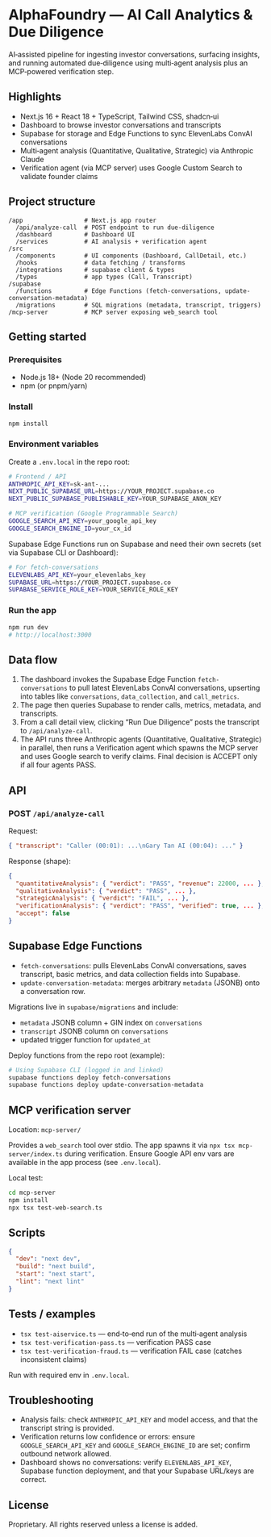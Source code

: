 # AlphaFoundry — AI Call Analytics & Due Diligence

AI‑assisted pipeline for ingesting investor conversations, surfacing insights, and running automated due‑diligence using multi‑agent analysis plus an MCP‑powered verification step.

## Highlights
- Next.js 16 + React 18 + TypeScript, Tailwind CSS, shadcn‑ui
- Dashboard to browse investor conversations and transcripts
- Supabase for storage and Edge Functions to sync ElevenLabs ConvAI conversations
- Multi‑agent analysis (Quantitative, Qualitative, Strategic) via Anthropic Claude
- Verification agent (via MCP server) uses Google Custom Search to validate founder claims

## Project structure
```
/app                 # Next.js app router
  /api/analyze-call  # POST endpoint to run due‑diligence
  /dashboard         # Dashboard UI
  /services          # AI analysis + verification agent
/src
  /components        # UI components (Dashboard, CallDetail, etc.)
  /hooks             # data fetching / transforms
  /integrations      # supabase client & types
  /types             # app types (Call, Transcript)
/supabase
  /functions         # Edge Functions (fetch-conversations, update-conversation-metadata)
  /migrations        # SQL migrations (metadata, transcript, triggers)
/mcp-server          # MCP server exposing web_search tool
```

## Getting started
### Prerequisites
- Node.js 18+ (Node 20 recommended)
- npm (or pnpm/yarn)

### Install
```bash
npm install
```

### Environment variables
Create a `.env.local` in the repo root:
```bash
# Frontend / API
ANTHROPIC_API_KEY=sk-ant-...
NEXT_PUBLIC_SUPABASE_URL=https://YOUR_PROJECT.supabase.co
NEXT_PUBLIC_SUPABASE_PUBLISHABLE_KEY=YOUR_SUPABASE_ANON_KEY

# MCP verification (Google Programmable Search)
GOOGLE_SEARCH_API_KEY=your_google_api_key
GOOGLE_SEARCH_ENGINE_ID=your_cx_id
```

Supabase Edge Functions run on Supabase and need their own secrets (set via Supabase CLI or Dashboard):
```bash
# For fetch-conversations
ELEVENLABS_API_KEY=your_elevenlabs_key
SUPABASE_URL=https://YOUR_PROJECT.supabase.co
SUPABASE_SERVICE_ROLE_KEY=YOUR_SERVICE_ROLE_KEY
```

### Run the app
```bash
npm run dev
# http://localhost:3000
```

## Data flow
1) The dashboard invokes the Supabase Edge Function `fetch-conversations` to pull latest ElevenLabs ConvAI conversations, upserting into tables like `conversations`, `data_collection`, and `call_metrics`.
2) The page then queries Supabase to render calls, metrics, metadata, and transcripts.
3) From a call detail view, clicking “Run Due Diligence” posts the transcript to `/api/analyze-call`.
4) The API runs three Anthropic agents (Quantitative, Qualitative, Strategic) in parallel, then runs a Verification agent which spawns the MCP server and uses Google search to verify claims. Final decision is ACCEPT only if all four agents PASS.

## API
### POST `/api/analyze-call`
Request:
```json
{ "transcript": "Caller (00:01): ...\nGary Tan AI (00:04): ..." }
```
Response (shape):
```json
{
  "quantitativeAnalysis": { "verdict": "PASS", "revenue": 22000, ... },
  "qualitativeAnalysis": { "verdict": "PASS", ... },
  "strategicAnalysis": { "verdict": "FAIL", ... },
  "verificationAnalysis": { "verdict": "PASS", "verified": true, ... },
  "accept": false
}
```

## Supabase Edge Functions
- `fetch-conversations`: pulls ElevenLabs ConvAI conversations, saves transcript, basic metrics, and data collection fields into Supabase.
- `update-conversation-metadata`: merges arbitrary `metadata` (JSONB) onto a conversation row.

Migrations live in `supabase/migrations` and include:
- `metadata` JSONB column + GIN index on `conversations`
- `transcript` JSONB column on `conversations`
- updated trigger function for `updated_at`

Deploy functions from the repo root (example):
```bash
# Using Supabase CLI (logged in and linked)
supabase functions deploy fetch-conversations
supabase functions deploy update-conversation-metadata
```

## MCP verification server
Location: `mcp-server/`

Provides a `web_search` tool over stdio. The app spawns it via `npx tsx mcp-server/index.ts` during verification. Ensure Google API env vars are available in the app process (see `.env.local`).

Local test:
```bash
cd mcp-server
npm install
npx tsx test-web-search.ts
```

## Scripts
```json
{
  "dev": "next dev",
  "build": "next build",
  "start": "next start",
  "lint": "next lint"
}
```

## Tests / examples
- `tsx test-aiservice.ts` — end‑to‑end run of the multi‑agent analysis
- `tsx test-verification-pass.ts` — verification PASS case
- `tsx test-verification-fraud.ts` — verification FAIL case (catches inconsistent claims)

Run with required env in `.env.local`.

## Troubleshooting
- Analysis fails: check `ANTHROPIC_API_KEY` and model access, and that the transcript string is provided.
- Verification returns low confidence or errors: ensure `GOOGLE_SEARCH_API_KEY` and `GOOGLE_SEARCH_ENGINE_ID` are set; confirm outbound network allowed.
- Dashboard shows no conversations: verify `ELEVENLABS_API_KEY`, Supabase function deployment, and that your Supabase URL/keys are correct.

## License
Proprietary. All rights reserved unless a license is added.
